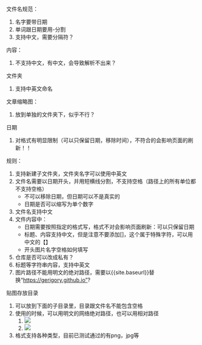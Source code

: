 文件名规范：
1. 名字要带日期
2. 单词跟日期要用-分割
3. 支持中文，需要分隔符？	

内容：
1. 不支持中文，有中文，会导致解析不出来？

文件夹
1. 支持中英文命名

文章缩略图：
1. 放到单独的文件夹下，似乎不行？

日期
1. 对格式有明显限制（可以只保留日期，移除时间），不符合的会影响页面的刷新！！

规则：
1. 支持新建子文件夹，文件夹名字可以使用中英文
2. 文件名需要以日期开头，并用短横线分割，不支持空格（路径上的所有单位都不支持空格）
	- 不可以移除日期，但日期可以不是真实的
	- 日期是否可以缩写为单个数字
3. 文件名支持中文
4. 文件内容中：
	- 日期需要按照指定的格式写，格式不对会影响页面刷新：可以只保留日期
	- 标题、内容支持中文，但是注意不要添加[]，这个属于特殊字符，可以用中文的【】
	- 开头图片名字空格如何填写
5. 仓库是否可以改成私有？
6. 标题等字符串内容，支持中英文
7. 图片路径不能用明文的绝对路径，需要以{{site.baseurl}}替换“https://gerigory.github.io”?

贴图存放目录
1. 可以放到下面的子目录里，目录跟文件名不能包含空格
2. 使用的时候，可以用明文的网络绝对路径，也可以用相对路径
   1. ![]({{site.baseurl}}/assets/img/Dithering-avoids-banding/1.png)
   2. ![](https://gerigory.github.io/assets/img/Dithering-avoids-banding/1.png)
3. 格式支持各种类型，目前已测试通过的有png，jpg等